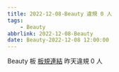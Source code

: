 ```yaml
---
title: 2022-12-08-Beauty 違規 0 人
tags:
    - Beauty
abbrlink: 2022-12-08-Beauty
date: Beauty-2022-12-08 12:00:00
---
```

Beauty 板 [板規連結](https://www.ptt.cc/bbs/Beauty/M.1630069980.A.84B.html)
昨天違規 0 人
